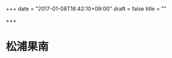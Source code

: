 +++
date = "2017-01-08T16:42:10+09:00"
draft = false
title = ""

+++

<link rel="stylesheet" type="text/css" href="">
<link rel="stylesheet" href="https://stackpath.bootstrapcdn.com/bootstrap/4.1.1/css/bootstrap.min.css">
<script src="https://ajax.googleapis.com/ajax/libs/jquery/1.9.1/jquery.min.js"></script>
<script src="https://cdnjs.cloudflare.com/ajax/libs/embed-js/4.2.1/embed.min.js"></script>

# 松浦果南
<script>
// canvasを作ってHTMLに突っ込む。
const canvas = document.createElement('canvas');
const context1 = canvas.getContext('2d');
canvas.width = 500;
canvas.height = 500;
document.body.appendChild(canvas);

/*  松浦果南 ここから  */
context1.fillStyle = '#36d6a7';
context1.strokeStyle = '#36d6a7';
context1.beginPath();
context1.arc(250, 250, 150,  0, (Math.PI*2), false);
context1.stroke();
context1.fill();

/****白枠*****************/

context1.fillStyle = '#fff';
context1.strokeStyle = '#fff';
context1.beginPath();
context1.ellipse(250, 240, 100, 100, (Math.PI*1)/4, 0, (Math.PI), true);
context1.stroke();
context1.fill();


context1.fillStyle = '#fff';
context1.strokeStyle = '#fff';
context1.beginPath();
context1.ellipse(300, 160, 30, 20, 0, 0, (Math.PI*2), true);
context1.stroke();
context1.fill();


context1.fillStyle = '#fff';
context1.strokeStyle = '#fff';
context1.beginPath();
context1.ellipse(310, 315, 15, 25, 0, 0, (Math.PI*2), true);
context1.stroke();
context1.fill();

context1.fillStyle = '#fff';
context1.strokeStyle = '#fff';
context1.beginPath();
context1.ellipse(280, 315, 15, 25, 0, 0, (Math.PI*2), true);
context1.stroke();
context1.fill();

context1.fillStyle = '#fff';
context1.strokeStyle = '#fff';
context1.beginPath();
context1.ellipse(195, 175, 30, 20, 0, 0, (Math.PI*2), true);
context1.stroke();
context1.fill();

context1.fillStyle = '#fff';
context1.strokeStyle = '#fff';
context1.beginPath();
context1.ellipse(203, 205, 35, 20, 0, 0, (Math.PI*2), true);
context1.stroke();
context1.fill();

context1.fillStyle = '#fff';
context1.strokeStyle = '#fff';
context1.beginPath();
context1.ellipse(210, 270, 60, 60, (Math.PI*1)/3, (Math.PI), 0, true);
context1.stroke();
context1.fill();

context1.fillStyle = '#fff';
context1.strokeStyle = '#fff';
context1.beginPath();
context1.ellipse(220, 308, 30, 20, 0, 0, (Math.PI*2), true);
context1.stroke();
context1.fill();

context1.fillStyle = '#fff';
context1.strokeStyle = '#fff';
context1.beginPath();
context1.ellipse(250, 290, 20, 20, 0, 0, (Math.PI*2), true);
context1.stroke();
context1.fill();

context1.fillStyle = '#fff';
context1.strokeStyle = '#fff';
context1.beginPath();
context1.moveTo(180, 220);
context1.lineTo(180, 310);
context1.lineTo(250, 290);
context1.lineTo(310, 320);
context1.lineTo(310, 220);
context1.stroke();
context1.fill();


/****イルカ 右*****************/

context1.fillStyle = '#36d6a7';
context1.strokeStyle = '#36d6a7';
context1.beginPath();
context1.ellipse(245, 175, 60, 15, 0, 0, (Math.PI*2), true);
context1.stroke();
context1.fill();

context1.fillStyle = '#36d6a7';
context1.strokeStyle = '#36d6a7';
context1.beginPath();
context1.ellipse(225, 195, 30, 9, 0, 0, (Math.PI*2), true);
context1.stroke();
context1.fill();

context1.fillStyle = '#36d6a7';
context1.strokeStyle = '#36d6a7';
context1.beginPath();
context1.ellipse(252, 243, 55, 12, (Math.PI*1)/4, 0, (Math.PI*1), true);
context1.lineTo(300, 170);
context1.lineTo(300, 280);
context1.lineTo(290, 290);
context1.stroke();
context1.fill();

context1.fillStyle = '#36d6a7';
context1.strokeStyle = '#36d6a7';
context1.beginPath();
context1.ellipse(285, 170, 30, 12, -(Math.PI*1)/12, 0, (Math.PI*2), true);
context1.stroke();
context1.fill();

context1.fillStyle = '#36d6a7';
context1.strokeStyle = '#36d6a7';
context1.beginPath();
context1.ellipse(300, 235, 30, 60, 0, (Math.PI*1)/2, (Math.PI*3)/2, true);
context1.stroke();
context1.fill();

context1.fillStyle = '#36d6a7';
context1.strokeStyle = '#36d6a7';
context1.beginPath();
context1.ellipse(305, 300, 8, 20, -(Math.PI*1)/12, 0, (Math.PI*2), true);
context1.stroke();
context1.fill();

context1.fillStyle = '#36d6a7';
context1.strokeStyle = '#36d6a7';
context1.beginPath();
context1.ellipse(290, 300, 8, 20, (Math.PI*1)/12, 0, (Math.PI*2), true);
context1.stroke();
context1.fill();

/****イルカ 左*****************/

context1.fillStyle = '#36d6a7';
context1.strokeStyle = '#36d6a7';
context1.beginPath();
context1.ellipse(205, 270, 45, 45, 0, (Math.PI*4)/3, (Math.PI*1)/3, true);
context1.ellipse(225, 305, 5, 5, 0, (Math.PI*1)/3, (Math.PI*4)/3, true);
context1.ellipse(215, 287, 15, 15, 0, (Math.PI*1)/3, (Math.PI*4)/3, false);
context1.ellipse(206, 272, 2, 2, 0, (Math.PI*1)/3, (Math.PI*4)/3, true);
context1.ellipse(208, 300, 30, 30, 0, (Math.PI*9)/6, (Math.PI*7)/6, true);
context1.ellipse(195, 255, 20, 20, 0, (Math.PI*1)/3, (Math.PI*4)/3, false);
context1.ellipse(183, 234, 3, 3, 0, (Math.PI*1)/3, (Math.PI*4)/3, true);
context1.stroke();
context1.fill();

/****ボール*****************/

context1.fillStyle = '#36d6a7';
context1.strokeStyle = '#36d6a7';
context1.beginPath();
context1.ellipse(225, 275, 10, 10, 0, 0, (Math.PI*2), true);
context1.stroke();
context1.fill();

context1.fillStyle = '#36d6a7';
context1.strokeStyle = '#36d6a7';
context1.beginPath();
context1.ellipse(245, 255, 5, 5, 0, 0, (Math.PI*2), true);
context1.stroke();
context1.fill();
</script>